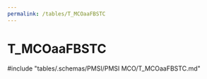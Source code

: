 ```yaml
---
permalink: /tables/T_MCOaaFBSTC
---
```

# T_MCOaaFBSTC
<!-- SPDX-License-Identifier: MPL-2.0 -->

<!-- ATTENTION : Ne pas supprimer ou modifier la ligne ci-dessous -->
#include "tables/.schemas/PMSI/PMSI MCO/T_MCOaaFBSTC.md"
<!-- ATTENTION : Ne pas supprimer ou modifier la ligne ci-dessus -->
